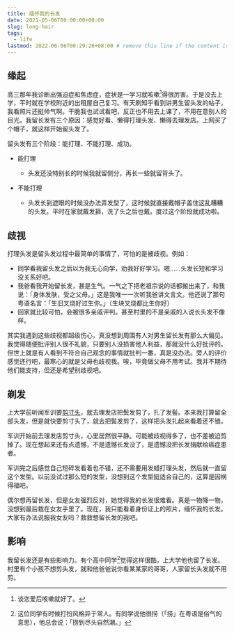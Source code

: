 ```yaml
---
title: 缅怀我的长发
date: 2021-05-06T00:00:00+08:00
slug: long-hair
tags:
  - life
lastmod: 2022-06-06T00:29:26+08:00 # remove this line if the content is actually changed
---
```


## 缘起

高三那年我诊断出强迫症和焦虑症，症状是一学习就咳嗽[^sou]得很厉害。于是没去上学，平时就在学校附近的出租屋自己复习。有天刷知乎看到讲男生留头发的帖子，我看照片还挺帅气啊。干脆我也试试看吧，反正也不用去上课了，不用在意别人的目光。我留长发有三个原因：感觉好看、懒得打理头发、懒得去理发店。上网买了个帽子，就这样开始留头发了。

[^sou]: 谈恋爱后咳嗽就好了。

留头发有三个阶段：能打理、不能打理、成功。

- 能打理

    - 头发还没特别长的时候我就留侧分，再长一些就留背头了。

- 不能打理

    - 头发长到遮眼的时候没办法弄发型了，这时候就直接戴帽子盖住这乱糟糟的头发。平时在家就戴发箍，洗了头之后也戴。度过这个阶段就成功啦。

## 歧视

打理头发是留头发过程中最简单的事情了，可怕的是被歧视。例如：

- 同学看我留头发之后以为我无心向学，劝我好好学习。嗯……头发长短和学习没关系好吧。
- 我爸看我开始留长发，甚是生气。一气之下把老祖宗说的话都搬出来了，和我说：「身体发肤，受之父母。」这是我唯一一次听我爸讲文言文。他还说了那句粤语名言：「生旧叉烧好过生你。」（生块叉烧都比生你好）
- 回家就比较可怕，会被很多亲戚评判。甚至村里的不是亲戚的人说长头发不像样。

其实我遇到这些歧视都超级伤心，真没想到周围有人对男生留长发有那么大偏见。我觉得随便批评别人很不礼貌，只要别人没损害他人利益，那就没什么好批评的。但世上就是有人看到不符合自己观念的事情就批判一番，真是没办法。旁人的评价感觉还行吧，最寒心的就是父母也歧视我。唉，毕竟做父母不用考试。我并不期待他们能支持，但还是希望别歧视吧。

## 剃发

上大学前听闻军训要[剪寸头](/zh-cn/posts/2020/11/28/nobody-in-university/)，就去理发店把鬓发剪了，扎了发髻。本来我打算留全部头发，但是就快要剪寸头了，就去把鬓发剪了，这样把头发扎起来看着还不错。

军训开始前去理发店剪寸头，心里居然很平静。可能被歧视得多了，也不差被迫剪掉了。现在想起来还有点遗憾，不是遗憾长发没了，是遗憾没把长发捐献给癌症患者。

军训完之后感觉自己短碎发看着也不错，还不需要用发蜡打理头发，然后就一直留这个发型。以前没试过那么短的发型，没想到这个发型挺适合自己的，这算是因祸得福吧。

偶尔想再留长发，但是女友强烈反对，她觉得我的长发很难看。真是一物降一物，没想到最后栽在女友手里了。现在，我只能看着身份证上的照片，缅怀我的长发。大家有办法说服我女友吗？救救想留长发的我吧。

## 影响

我留长发还是有些影响力。有个高中同学[^xue]觉得这样很酷，上大学他也留了长发。村里有个小孩不想剪头发，就和他爸爸说你看某某家的哥哥，人家留长头发就不用剪。

[^xue]: 这位同学有时候打扮风格异于常人。有同学说他很捞（「捞」在粤语是俗气的意思），他总会说：「捞到尽头自然潮。」
